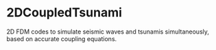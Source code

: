 # 2DCoupledTsunami
2D FDM codes to simulate seismic waves and tsunamis simultaneously, based on accurate coupling equations.
